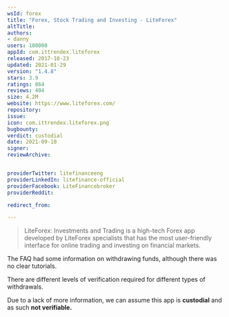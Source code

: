 ```yaml
---
wsId: forex
title: "Forex, Stock Trading and Investing - LiteForex"
altTitle: 
authors:
- danny
users: 100000
appId: com.ittrendex.liteforex
released: 2017-10-23
updated: 2021-01-29
version: "1.4.8"
stars: 3.9
ratings: 864
reviews: 404
size: 4.2M
website: https://www.liteforex.com/
repository: 
issue: 
icon: com.ittrendex.liteforex.png
bugbounty: 
verdict: custodial
date: 2021-09-10
signer: 
reviewArchive:


providerTwitter: litefinanceeng
providerLinkedIn: litefinance-official
providerFacebook: LiteFinancebroker
providerReddit: 

redirect_from:

---
```



> LiteForex: Investments and Trading is a high-tech Forex app developed by LiteForex specialists that has the most user-friendly interface for online trading and investing on financial markets. 

The FAQ had some information on withdrawing funds, although there was no clear tutorials.

There are different levels of verification required for different types of withdrawals.

Due to a lack of more information, we can assume this app is **custodial** and as such **not verifiable.**